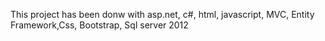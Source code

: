 This project has been donw with asp.net, c#, html, javascript, MVC, Entity Framework,Css, Bootstrap, Sql server 2012
